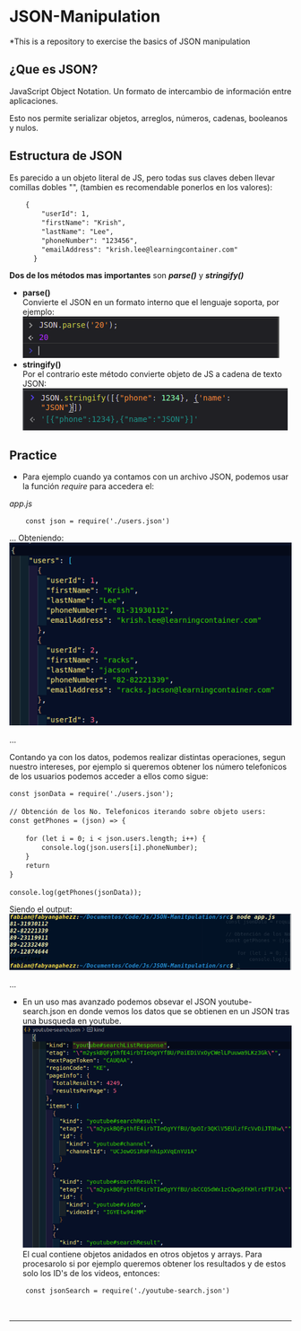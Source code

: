 # JSON-Manipulation
*This is a repository to exercise the basics of JSON manipulation

## ¿Que es JSON?
JavaScript Object Notation. Un formato de intercambio de información entre aplicaciones.

Esto nos permite serializar objetos, arreglos, números, cadenas, booleanos y nulos.

## Estructura de JSON
Es parecido a un objeto literal de JS, pero todas sus claves deben llevar comillas dobles "", (tambien es recomendable ponerlos en los valores):
```
    {
        "userId": 1,
        "firstName": "Krish",
        "lastName": "Lee",
        "phoneNumber": "123456",
        "emailAddress": "krish.lee@learningcontainer.com"
      }
```

**Dos de los métodos mas importantes** son ***parse()*** y ***stringify()***
* **parse()**
    <br>Convierte el JSON en un formato interno que el lenguaje soporta, por ejemplo:
    ![](./images/parseo.png)
* **stringify()**
<br>Por el contrario este método convierte objeto de JS a cadena de texto JSON:
![](./images/stringify.png)



## Practice
* Para ejemplo cuando ya contamos con un archivo JSON, podemos usar la función *require* para accedera el:

*app.js*
```
    const json = require('./users.json')
```
... 
Obteniendo:
<kbd>![](./images/json.png)<kbd>

...

Contando ya con los datos, podemos realizar distintas operaciones, segun nuestro intereses, por ejemplo si queremos obtener los número telefonicos de los usuarios podemos acceder a ellos como sigue:
```
const jsonData = require('./users.json');

// Obtención de los No. Telefonicos iterando sobre objeto users:
const getPhones = (json) => {

    for (let i = 0; i < json.users.length; i++) {
        console.log(json.users[i].phoneNumber);
    }
    return
}

console.log(getPhones(jsonData));

```

Siendo el output:
![](./images/output.png)

...<br>
* En un uso mas avanzado podemos obsevar el JSON youtube-search.json en donde vemos los datos que se obtienen en un JSON tras una busqueda en youtube.<br>
![](./images/2.png)
El cual contiene objetos anidados en otros objetos y arrays.
Para procesarolo si por ejemplo queremos obtener los resultados y de estos solo los ID's de los videos, entonces:
```
    const jsonSearch = require('./youtube-search.json')

    

```
---